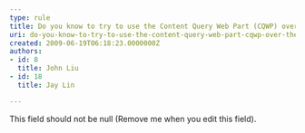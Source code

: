 ```yaml
---
type: rule
title: Do you know to try to use the Content Query Web Part (CQWP) over the Data View Web Part (DVWP)?
uri: do-you-know-to-try-to-use-the-content-query-web-part-cqwp-over-the-data-view-web-part-dvwp
created: 2009-06-19T06:18:23.0000000Z
authors:
- id: 8
  title: John Liu
- id: 18
  title: Jay Lin

---
```




<span class='intro'> This field should not be null (Remove me when you edit this field). </span>




